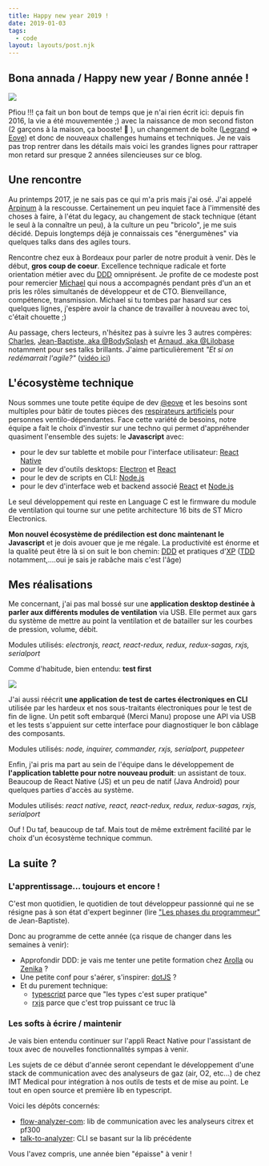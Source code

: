 ```yaml
---
title: Happy new year 2019 !
date: 2019-01-03
tags:
  - code
layout: layouts/post.njk
---
```


## Bona annada / Happy new year / Bonne année !

<div class="flex justify-center">
  <img class="max-w-xl post-img" src="/static/img/bona-annada.jpg">
</div>

Pfiou !!! ça fait un bon bout de temps que je n'ai rien écrit ici: depuis fin 2016, la vie a été mouvementée ;) avec la naissance de mon second fiston (2 garçons à la maison, ça booste! :rocket: ), un changement de boîte ([Legrand](http://www.legrand.fr) => [Eove](http://www.eove.fr)) et donc de nouveaux challenges humains et techniques. Je ne vais pas trop rentrer dans les détails mais voici les grandes lignes pour rattraper mon retard sur presque 2 années silencieuses sur ce blog.

## Une rencontre

Au printemps 2017, je ne sais pas ce qui m'a pris mais j'ai osé. J'ai appelé [Arpinum](https://www.arpinum.fr/) à la rescousse. Certainement un peu inquiet face à l'immensité des choses à faire, à l'état du legacy, au changement de stack technique (étant le seul à la connaître un peu), à la culture un peu "bricolo", je me suis décidé. Depuis longtemps déjà je connaissais ces "énergumènes" via quelques talks dans des agiles tours.

Rencontre chez eux à Bordeaux pour parler de notre produit à venir. Dès le début, **gros coup de coeur**. Excellence technique radicale et forte orientation métier avec du [DDD](https://en.wikipedia.org/wiki/Domain-driven_design) omniprésent. Je profite de ce modeste post pour remercier [Michael](https://michaelborde.github.io/) qui nous a accompagnés pendant près d'un an et pris les rôles simultanés de développeur et de CTO. Bienveillance, compétence, transmission. Michael si tu tombes par hasard sur ces quelques lignes, j'espère avoir la chance de travailler à nouveau avec toi, c'était chouette ;)

Au passage, chers lecteurs, n'hésitez pas à suivre les 3 autres compères: [Charles](https://twitter.com/charlesco), [Jean-Baptiste, aka @BodySplash](https://twitter.com/BodySplash) et [Arnaud, aka @Lilobase](https://twitter.com/Lilobase) notamment pour ses talks brillants. J'aime particulièrement _"Et si on redémarrait l'agile?"_ ([vidéo ici](https://www.facebook.com/Agiletourbordeaux/videos/263415924530627/))

## L'écosystème technique

Nous sommes une toute petite équipe de dev [@eove](https://www.eove.fr) et les besoins sont multiples pour bâtir de toutes pièces des [respirateurs artificiels](http://eove.fr/cms/produits-et-support/eo-150-ventilator/) pour personnes ventilo-dépendantes. Face cette variété de besoins, notre équipe a fait le choix d'investir sur une techno qui permet d'appréhender quasiment l'ensemble des sujets: le **Javascript** avec:

- pour le dev sur tablette et mobile pour l'interface utilisateur: [React Native](https://facebook.github.io/react-native/)
- pour le dev d'outils desktops: [Electron](http://www.electronjs.org) et [React](https://reactjs.org/)
- pour le dev de scripts en CLI: [Node.js](http://www.nodejs.org)
- pour le dev d'interface web et backend associé [React](https://reactjs.org/) et [Node.js](http://www.nodejs.org)

Le seul développement qui reste en Language C est le firmware du module de ventilation qui tourne sur une petite architecture 16 bits de ST Micro Electronics.

**Mon nouvel écosystème de prédilection est donc maintenant le Javascript** et je dois avouer que je me régale. La productivité est énorme et la qualité peut être là si on suit le bon chemin: [DDD](https://en.wikipedia.org/wiki/Domain-driven_design) et pratiques d'[XP](https://en.wikipedia.org/wiki/Extreme_programming) ([TDD](https://en.wikipedia.org/wiki/Test-driven_development) notamment,....oui je sais je rabâche mais c'est l'âge)

## Mes réalisations

Me concernant, j'ai pas mal bossé sur une **application desktop destinée à parler aux différents modules de ventilation** via USB. Elle permet aux gars du système de mettre au point la ventilation et de batailler sur les courbes de pression, volume, débit.

Modules utilisés: _electronjs, react, react-redux, redux, redux-sagas, rxjs, serialport_

Comme d'habitude, bien entendu: **test first**

<div class="flex justify-center">
  <img class="max-w-3xl post-img" src="/static/img/test-toolkit.gif">
</div>

J'ai aussi réécrit **une application de test de cartes électroniques en CLI** utilisée par les hardeux et nos sous-traitants électroniques pour le test de fin de ligne. Un petit soft embarqué (Merci Manu) propose une API via USB et les tests s'appuient sur cette interface pour diagnostiquer le bon câblage des composants.

Modules utilisés: _node, inquirer, commander, rxjs, serialport, puppeteer_

Enfin, j'ai pris ma part au sein de l'équipe dans le développement de **l'application tablette pour notre nouveau produit**: un assistant de toux. Beaucoup de React Native (JS) et un peu de natif (Java Android) pour quelques parties d'accès au système.

Modules utilisés: _react native, react, react-redux, redux, redux-sagas, rxjs, serialport_

Ouf ! Du taf, beaucoup de taf. Mais tout de même extrêment facilité par le choix d'un écosystème technique commun.

## La suite ?

### L'apprentissage... toujours et encore !

C'est mon quotidien, le quotidien de tout développeur passionné qui ne se résigne pas à son état d'expert beginner (lire ["Les phases du programmeur"](https://www.arpinum.fr/2014/04/08/les-phases-du-programmeur/) de Jean-Baptiste).

Donc au programme de cette année (ça risque de changer dans les semaines à venir):

  - Approfondir DDD: je vais me tenter une petite formation chez [Arolla](http://www.arolla.fr/) ou [Zenika](https://www.zenika.com/) ?
  - Une petite conf pour s'aérer, s'inspirer: [dotJS](https://www.dotjs.io/) ?
  - Et du purement technique:
    - [typescript](https://www.typescriptlang.org/) parce que "les types c'est super pratique"
    - [rxjs](http://reactivex.io/) parce que c'est trop puissant ce truc là

### Les softs à écrire / maintenir

Je vais bien entendu continuer sur l'appli React Native pour l'assistant de toux avec de nouvelles fonctionnalités sympas à venir.

Les sujets de ce début d'année seront cependant le développement d'une stack de communication avec des analyseurs de gaz (air, O2, etc...) de chez IMT Medical pour intégration à nos outils de tests et de mise au point. Le tout en open source et première lib en typescript.

Voici les dépôts concernés:

- [flow-analyzer-com](https://github.com/eove/flow-analyzer-com): lib de communication avec les analyseurs citrex et pf300
- [talk-to-analyzer](https://github.com/eove/talk-to-analyzer): CLI se basant sur la lib précédente

Vous l'avez compris, une année bien "épaisse" à venir !
